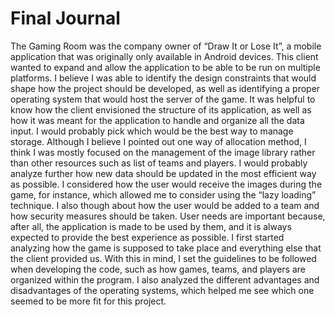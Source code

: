 # Final Journal
The Gaming Room was the company owner of “Draw It or Lose It”, a mobile application that was originally only available in Android devices. This client wanted to expand and allow the application to be able to be run on multiple platforms.
I believe I was able to identify the design constraints that would shape how the project should be developed, as well as identifying a proper operating system that would host the server of the game.
It was helpful to know how the client envisioned the structure of its application, as well as how it was meant for the application to handle and organize all the data input.
I would probably pick which would be the best way to manage storage. Although I believe I pointed out one way of allocation method, I think I was mostly focused on the management of the image library rather than other resources such as list of teams and players. I would probably analyze further how new data should be updated in the most efficient way as possible.
I considered how the user would receive the images during the game, for instance, which allowed me to consider using the “lazy loading” technique. I also though about how the user would be added to a team and how security measures should be taken. User needs are important because, after all, the application is made to be used by them, and it is always expected to provide the best experience as possible.
I first started analyzing how the game is supposed to take place and everything else that the client provided us. With this in mind, I set the guidelines to be followed when developing the code, such as how games, teams, and players are organized within the program. I also analyzed the different advantages and disadvantages of the operating systems, which helped me see which one seemed to be more fit for this project. 
